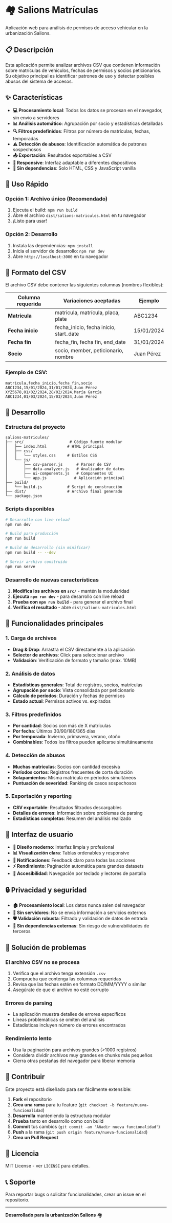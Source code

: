 # 🏘️ Salions Matrículas

Aplicación web para análisis de permisos de acceso vehicular en la urbanización Salions.

## 📋 Descripción

Esta aplicación permite analizar archivos CSV que contienen información sobre matrículas de vehículos, fechas de permisos y socios peticionarios. Su objetivo principal es identificar patrones de uso y detectar posibles abusos del sistema de accesos.

## ✨ Características

- **💻 Procesamiento local**: Todos los datos se procesan en el navegador, sin envío a servidores
- **📊 Análisis automático**: Agrupación por socio y estadísticas detalladas
- **🔍 Filtros predefinidos**: Filtros por número de matrículas, fechas, temporadas
- **⚠️ Detección de abusos**: Identificación automática de patrones sospechosos
- **📤 Exportación**: Resultados exportables a CSV
- **📱 Responsive**: Interfaz adaptable a diferentes dispositivos
- **🎯 Sin dependencias**: Solo HTML, CSS y JavaScript vanilla

## 🚀 Uso Rápido

### Opción 1: Archivo único (Recomendado)
1. Ejecuta el build: `npm run build`
2. Abre el archivo `dist/salions-matricules.html` en tu navegador
3. ¡Listo para usar!

### Opción 2: Desarrollo
1. Instala las dependencias: `npm install`
2. Inicia el servidor de desarrollo: `npm run dev`
3. Abre `http://localhost:3000` en tu navegador

## 📁 Formato del CSV

El archivo CSV debe contener las siguientes columnas (nombres flexibles):

| Columna requerida | Variaciones aceptadas | Ejemplo |
|-------------------|----------------------|---------|
| **Matrícula** | matricula, matrícula, placa, plate | ABC1234 |
| **Fecha inicio** | fecha_inicio, fecha inicio, start_date | 15/01/2024 |
| **Fecha fin** | fecha_fin, fecha fin, end_date | 31/01/2024 |
| **Socio** | socio, member, peticionario, nombre | Juan Pérez |

### Ejemplo de CSV:
```csv
matricula,fecha_inicio,fecha_fin,socio
ABC1234,15/01/2024,31/01/2024,Juan Pérez
XYZ5678,01/02/2024,28/02/2024,María García
ABC1234,01/03/2024,15/03/2024,Juan Pérez
```

## 🔧 Desarrollo

### Estructura del proyecto
```
salions-matricules/
├── src/                    # Código fuente modular
│   ├── index.html         # HTML principal
│   ├── css/
│   │   └── styles.css     # Estilos CSS
│   └── js/
│       ├── csv-parser.js      # Parser de CSV
│       ├── data-analyzer.js   # Analizador de datos
│       ├── ui-components.js   # Componentes UI
│       └── app.js            # Aplicación principal
├── build/
│   └── build.js           # Script de construcción
├── dist/                  # Archivo final generado
└── package.json
```

### Scripts disponibles

```bash
# Desarrollo con live reload
npm run dev

# Build para producción
npm run build

# Build de desarrollo (sin minificar)
npm run build -- --dev

# Servir archivo construido
npm run serve
```

### Desarrollo de nuevas características

1. **Modifica los archivos en `src/`** - mantén la modularidad
2. **Ejecuta `npm run dev`** - para desarrollo con live reload
3. **Prueba con `npm run build`** - para generar el archivo final
4. **Verifica el resultado** - abre `dist/salions-matricules.html`

## 🎯 Funcionalidades principales

### 1. Carga de archivos
- **Drag & Drop**: Arrastra el CSV directamente a la aplicación
- **Selector de archivos**: Click para seleccionar archivo
- **Validación**: Verificación de formato y tamaño (máx. 10MB)

### 2. Análisis de datos
- **Estadísticas generales**: Total de registros, socios, matrículas
- **Agrupación por socio**: Vista consolidada por peticionario
- **Cálculo de períodos**: Duración y fechas de permisos
- **Estado actual**: Permisos activos vs. expirados

### 3. Filtros predefinidos
- **Por cantidad**: Socios con más de X matrículas
- **Por fecha**: Últimos 30/90/180/365 días
- **Por temporada**: Invierno, primavera, verano, otoño
- **Combinables**: Todos los filtros pueden aplicarse simultáneamente

### 4. Detección de abusos
- **Muchas matrículas**: Socios con cantidad excesiva
- **Períodos cortos**: Registros frecuentes de corta duración
- **Solapamientos**: Misma matrícula en períodos simultáneos
- **Puntuación de severidad**: Ranking de casos sospechosos

### 5. Exportación y reporting
- **CSV exportable**: Resultados filtrados descargables
- **Detalles de errores**: Información sobre problemas de parsing
- **Estadísticas completas**: Resumen del análisis realizado

## 🎨 Interfaz de usuario

- **🎨 Diseño moderno**: Interfaz limpia y profesional
- **📊 Visualización clara**: Tablas ordenables y responsive
- **🔔 Notificaciones**: Feedback claro para todas las acciones
- **⚡ Rendimiento**: Paginación automática para grandes datasets
- **🎯 Accesibilidad**: Navegación por teclado y lectores de pantalla

## 🔒 Privacidad y seguridad

- **🏠 Procesamiento local**: Los datos nunca salen del navegador
- **🔐 Sin servidores**: No se envía información a servicios externos
- **🛡️ Validación robusta**: Filtrado y validación de datos de entrada
- **🚫 Sin dependencias externas**: Sin riesgo de vulnerabilidades de terceros

## 🐛 Solución de problemas

### El archivo CSV no se procesa
1. Verifica que el archivo tenga extensión `.csv`
2. Comprueba que contenga las columnas requeridas
3. Revisa que las fechas estén en formato DD/MM/YYYY o similar
4. Asegúrate de que el archivo no esté corrupto

### Errores de parsing
- La aplicación muestra detalles de errores específicos
- Líneas problemáticas se omiten del análisis
- Estadísticas incluyen número de errores encontrados

### Rendimiento lento
- Usa la paginación para archivos grandes (>1000 registros)
- Considera dividir archivos muy grandes en chunks más pequeños
- Cierra otras pestañas del navegador para liberar memoria

## 🤝 Contribuir

Este proyecto está diseñado para ser fácilmente extensible:

1. **Fork** el repositorio
2. **Crea una rama** para tu feature (`git checkout -b feature/nueva-funcionalidad`)
3. **Desarrolla** manteniendo la estructura modular
4. **Prueba** tanto en desarrollo como con build
5. **Commit** tus cambios (`git commit -am 'Añadir nueva funcionalidad'`)
6. **Push** a la rama (`git push origin feature/nueva-funcionalidad`)
7. **Crea un Pull Request**

## 📄 Licencia

MIT License - ver `LICENSE` para detalles.

## 📞 Soporte

Para reportar bugs o solicitar funcionalidades, crear un issue en el repositorio.

---

**Desarrollado para la urbanización Salions** 🏘️
